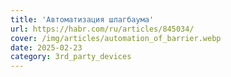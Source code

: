 ```yaml
---
title: 'Автоматизация шлагбаума'
url: https://habr.com/ru/articles/845034/
cover: /img/articles/automation_of_barrier.webp
date: 2025-02-23
category: 3rd_party_devices
---
```

